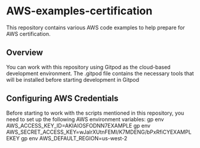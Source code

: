 # AWS-examples-certification

This repository contains various AWS code examples to help prepare for AWS certification.

## Overview
<!-- https://www.gitpod.io/docs/introduction/getting-started  -->
You can work with this repository using Gitpod as the cloud-based development environment.
The .gitpod file contains the necessary tools that will be installed before starting development in Gitpod

## Configuring AWS Credentials
Before starting to work with the scripts mentioned in this repository, you need to set up the following AWS environment variables:
gp env AWS_ACCESS_KEY_ID=AKIAIOSFODNN7EXAMPLE
gp env AWS_SECRET_ACCESS_KEY=wJalrXUtnFEMI/K7MDENG/bPxRfiCYEXAMPLEKEY
gp env AWS_DEFAULT_REGION=us-west-2